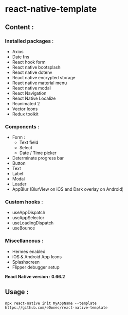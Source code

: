 # react-native-template

## Content :

### Installed packages :

- Axios
- Date fns
- React hook form
- React native bootsplash
- React native dotenv
- React native encrypted storage
- React native material menu
- React native modal
- React Navigation
- React Native Localize
- Reanimated 2
- Vector Icons
- Redux toolkit

### Components :

- Form :
  - Text field
  - Select
  - Date / Time picker
- Determinate progress bar
- Button
- Text
- Label
- Modal
- Loader
- AppBlur (BlurView on iOS and Dark overlay on Android)

### Custom hooks :

- useAppDispatch
- useAppSelector
- useLoadingDispatch
- useBounce

### Miscellaneous :

- Hermes enabled
- iOS & Android App Icons
- Splashscreen
- Flipper debugger setup

**React Native version : 0.66.2**

## Usage :

`npx react-native init MyAppName --template https://github.com/eDonec/react-native-template`
